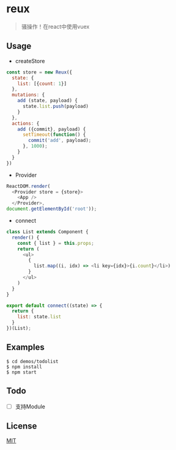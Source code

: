 # reux
> 骚操作！在react中使用vuex

## Usage
- createStore  
```js
const store = new Reux({
  state: {
    list: [{count: 1}]
  },
  mutations: {
    add (state, payload) {
      state.list.push(payload)
    }
  },
  actions: {
    add ({commit}, payload) {
      setTimeout(function() {
        commit('add', payload);
      }, 1000);
    }
  }
})
```
- Provider  
```js
ReactDOM.render(
  <Provider store = {store}>
    <App />
  </Provider>,
document.getElementById('root'));
```
- connect
```js
class List extends Component {
  render() {
    const { list } = this.props;
    return (
      <ul>
        {
          list.map((i, idx) => <li key={idx}>{i.count}</li>)
        }
      </ul>
    )
  }    
}

export default connect((state) => {
  return {
    list: state.list
  }
})(List);
```

## Examples
```
$ cd demos/todolist
$ npm install
$ npm start
```

## Todo
- [ ] 支持Module

## License

[MIT](http://opensource.org/licenses/MIT)